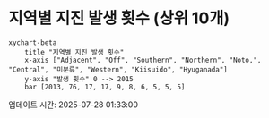 # 지역별 지진 발생 횟수 (상위 10개)

```mermaid
xychart-beta
    title "지역별 지진 발생 횟수"
    x-axis ["Adjacent", "Off", "Southern", "Northern", "Noto,", "Central", "미분류", "Western", "Kiisuido", "Hyuganada"]
    y-axis "발생 횟수" 0 --> 2015
    bar [2013, 76, 17, 17, 9, 8, 6, 5, 5, 5]
```

업데이트 시간: 2025-07-28 01:33:00
